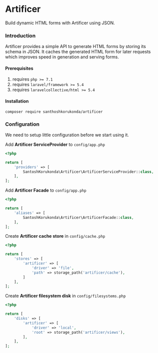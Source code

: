 # Artificer
Build dynamic HTML forms with Artificer using JSON.

### Introduction
Artificer provides a simple API to generate HTML forms by storing its schema in JSON. It caches the generated HTML form for later requests which improves speed in generation and serving forms.

#### Prerequisites
1. requires ``php >= 7.1``
2. requires ``laravel/framework >= 5.4``
3. requires ``laravelcollective/html >= 5.4``

#### Installation
``composer require santhoshkorukonda/artificer``

### Configuration
We need to setup little configuration before we start using it.

Add **Artificer ServiceProvider** to ``config/app.php``

```php
<?php

return [
    'providers' => [
        SantoshKorukonda\Artificer\ArtificerServiceProvider::class,
    ],
];
```

Add **Artificer Facade** to ``config/app.php``

```php
<?php

return [
    'aliases' => [
        SantoshKorukonda\Artificer\ArtificerFacade::class,
    ],
];
```

Create **Artificer cache store** in ``config/cache.php``

```php
<?php

return [
    'stores' => [
        'artificer' => [
            'driver' => 'file',
            'path' => storage_path('artificer/cache'),
        ]
    ],
];
```

Create **Artificer filesystem disk** in ``config/filesystems.php``

```php
<?php

return [
    'disks' => [
        'artificer' => [
            'driver' => 'local',
            'root' => storage_path('artificer/views'),
        ],
    ],
];
```
